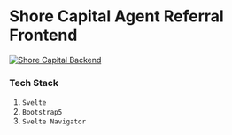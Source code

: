 # Shore Capital Agent Referral Frontend
[![Shore Capital Backend](https://github.com/alujan45/Agent-Referral-Frontend/workflows/Development/badge.svg)](https://github.com/alujan45/Agent-Referral-Frontend/actions)

### Tech Stack

1. `Svelte` 
2. `Bootstrap5`
3. `Svelte Navigator`



